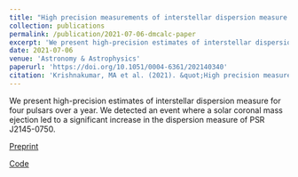```yaml
---
title: "High precision measurements of interstellar dispersion measure with the upgraded GMRT"
collection: publications
permalink: /publication/2021-07-06-dmcalc-paper
excerpt: 'We present high-precision estimates of interstellar dispersion measure for four pulsars over a year.'
date: 2021-07-06
venue: 'Astronomy & Astrophysics'
paperurl: 'https://doi.org/10.1051/0004-6361/202140340'
citation: 'Krishnakumar, MA et al. (2021). &quot;High precision measurements of interstellar dispersion measure with the upgraded GMRT.&quot; <i>A&A</i>. 651, A5.'
---
```

We present high-precision estimates of interstellar dispersion measure for four pulsars over a year. We detected an event where a solar coronal mass ejection led to a significant increase in the dispersion measure of PSR J2145-0750.

[Preprint](https://arxiv.org/abs/2101.05334)

[Code](https://github.com/kkma89/dmcalc)
